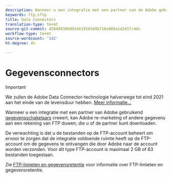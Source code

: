 ```yaml
---
description: Wanneer u een integratie met een partner van de Adobe gebruikend gegevensschakelaars creeert, kan Adobe re-marketing of andere gegevens aan een rekening van FTP duwen, die u of de partner kunt downloaden.
keywords: ftp;sftp
title: Data Connectors
translation-type: tm+mt
source-git-commit: d5840838b092eb19165d4b716e808a1d2d1fc4dc
workflow-type: tm+mt
source-wordcount: '142'
ht-degree: 4%

---
```



# Gegevensconnectors

>[!IMPORTANT]
>
>We zullen de Adobe Data Connector-technologie halverwege tot eind 2021 aan het einde van de levensduur hebben. [Meer informatie...](/help/import/data-connectors/data-connectors-eol.md)

Wanneer u een integratie met een partner van Adobe gebruikend [gegevensschakelaars](https://www.adobeexchange.com/experiencecloud.html) creeert, kan Adobe re-marketing of andere gegevens aan een rekening van FTP duwen, die u of de partner kunt downloaden.

De verwachting is dat u de bestanden op de FTP-account beheert om ervoor te zorgen dat de integratie voldoende ruimte heeft op de FTP-account om de gegevens te ontvangen die door Adobe naar de account worden verzonden. Voor dit type FTP-account is maximaal 2 GB of 63 bestanden toegestaan.

Zie [FTP-limieten en gegevensretentie](/help/export/ftp-and-sftp/ftp-limits.md) voor informatie over FTP-limieten en gegevensretentie.
